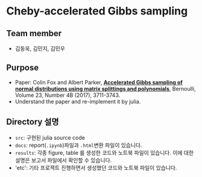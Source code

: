 # Cheby-accelerated Gibbs sampling
## Team member
- 김동욱, 김민지, 김민우

## Purpose
* Paper: Colin Fox and Albert Parker, **[Accelerated Gibbs sampling of normal distributions using matrix splittings and polynomials](https://projecteuclid.org/euclid.bj/1495505107)**, Bernoulli, Volume 23, Number 4B (2017), 3711-3743.
* Understand the paper and re-implement it by julia.

## Directory 설명
* `src`: 구현된 julia source code
* `docs`: report(`.ipynb`)파일과 `.html`변환 파일이 있습니다.
* `results`: 각종 figure, table 를 생성한 코드와 노트북 파일이 있습니다. 이에 대한 설명은 보고서 파일에서 확인할 수 있습니다.
* 'etc': 기타 프로젝트 진행하면서 생성했던 코드와 노트북 파일이 있습니다.
